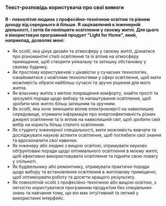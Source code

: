 ### Текст-розповідь користувача про свої вимоги
#### Я - повнолітня людина з професійно-технічною освітою та рівнем доходу від середнього й більше. Я зацікавлений в інженерній діяльності, і хотів би поліпшити освітлення у своєму житлі. Для цього я вікористовую програмний продукт "Light for Home", який, наприклад, дозволяє мені: 
* Як особі, яка цінує дизайн та атмосферу у своєму житлі, дізнатися про різноманітні стилі освітлення та їх вплив на атмосферу приміщення, щоб створити унікальну та затишну обстановку у своєму будинку.
* Як простому користувачеві з цікавістю у сучасних технологіях, ознайомитися з новітніми технологіями у сфері освітлення, щоб мати можливість обрати найбільш сучасні та зручні рішення для мого житла.
* Як власнику житла з метою покращення комфорту, знайти прості та зрозумілі поради щодо вибору та налаштування освітлення, щоб зробити моє житло більш затишним та зручним.
* Як особі, яка хоче зменшити вплив електроенергії на навколишнє середовище, отримати інформацію про енергоефективність різних джерел освітлення та їх вплив на навколишній світ, щоб зробити свій вибір на користь більш сталого освітлення.
* Як студенту інженерної спеціальності, мати можливість вивчати та досліджувати наукові аспекти освітлення, щоб поглибити свої знання та вдосконалити свої навички.
* Як інженеру або людині з вищою освітою, отримувати науково обґрунтовані поради щодо оптимального освітлення в моєму житлі, щоб ефективно використовувати освітлення та підняти  свою повагу у спільноті.
* Як будівельнику або ремонтнику, отримувати практичні поради щодо вибору та встановлення освітлення в житловому приміщенні, щоб оптимізувати роботу та досягти кращого результату.
* Як повнолітній особі з професійно-технічною або вищою освітою, з легкістю користуватися програмним продуктом без спеціальних знань та навчання тому, що він має інтуїтивний та легкий у використанні інтерфейс.